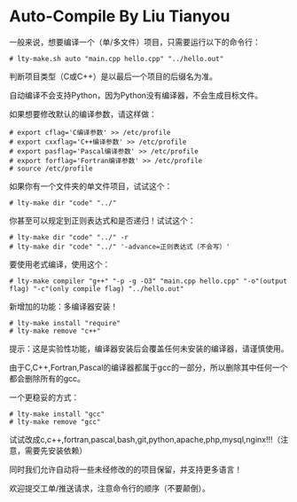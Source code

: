 # Auto-Compile By Liu Tianyou

一般来说，想要编译一个（单/多文件）项目，只需要运行以下的命令行：

```
# lty-make.sh auto "main.cpp hello.cpp" "../hello.out"
```

判断项目类型（C或C++）是以最后一个项目的后缀名为准。

自动编译不会支持Python，因为Python没有编译器，不会生成目标文件。

如果想要修改默认的编译参数，请这样做：

```
# export cflag='C编译参数' >> /etc/profile
# export cxxflag='C++编译参数' >> /etc/profile
# export pasflag='Pascal编译参数' >> /etc/profile
# export forflag='Fortran编译参数' >> /etc/profile
# source /etc/profile
```

如果你有一个文件夹的单文件项目，试试这个：

```
# lty-make dir "code" "../"
```

你甚至可以规定到正则表达式和是否递归！试试这个：

```
# lty-make dir "code" "../" -r
# lty-make dir "code" "../" '-advance=正则表达式（不会写）'
```

要使用老式编译，使用这个：

```
# lty-make compiler "g++" "-p -g -O3" "main.cpp hello.cpp" "-o"(output flag) "-c"(only compile flag) "../hello.out"
```

新增加的功能：多编译器安装！

```
# lty-make install "require"
# lty-make remove "c++"
```

提示：这是实验性功能，编译器安装后会覆盖任何未安装的编译器，请谨慎使用。

由于C,C++,Fortran,Pascal的编译器都属于gcc的一部分，所以删除其中任何一个都会删除所有的gcc。

一个更稳妥的方式：
```
# lty-make install "gcc"
# lty-make remove "gcc"
```

试试改成c,c++,fortran,pascal,bash,git,python,apache,php,mysql,nginx!!!（注意，需要先安装依赖）

同时我们允许自动将一些未经修改的的项目保留，并支持更多语言！

欢迎提交工单/推送请求，注意命令行的顺序（不要颠倒）。